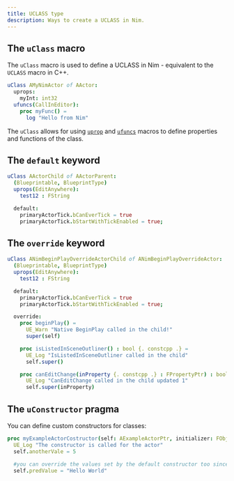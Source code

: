 ```yaml
---
title: UCLASS type
description: Ways to create a UCLASS in Nim.
---
```


## The `uClass` macro

The `uClass` macro is used to define a UCLASS in Nim - equivalent to the `UCLASS` macro in C++. 

```nim
uClass AMyNimActor of AActor:
  uprops:
    myInt: int32
  ufuncs(CallInEditor):
    proc myFunc() =
      log "Hello from Nim"
```

The `uClass` allows for using [`uprop`](/concepts/uproperty) and [`ufuncs`](/concepts/ufunction) macros to define properties and functions of the class.

## The `default` keyword

```nim
uClass AActorChild of AActorParent:
  (Blueprintable, BlueprintType)
  uprops(EditAnywhere):
    test12 : FString

  default:
    primaryActorTick.bCanEverTick = true
    primaryActorTick.bStartWithTickEnabled = true;
```

## The `override` keyword

```nim
uClass ANimBeginPlayOverrideActorChild of ANimBeginPlayOverrideActor:
  (Blueprintable, BlueprintType)
  uprops(EditAnywhere):
    test12 : FString

  default:
    primaryActorTick.bCanEverTick = true
    primaryActorTick.bStartWithTickEnabled = true;

  override:
    proc beginPlay() =
      UE_Warn "Native BeginPlay called in the child!"
      super(self)

    proc isListedInSceneOutliner() : bool {. constcpp .} =
      UE_Log "IsListedInSceneOutliner called in the child"
      self.super()

    proc canEditChange(inProperty {. constcpp .} : FPropertyPtr) : bool {. constcpp .} =
      UE_Log "CanEditChange called in the child updated 1"
      self.super(inProperty)
```

## The `uConstructor` pragma

You can define custom constructors for classes:

```nim
proc myExampleActorCostructor(self: AExampleActorPtr, initializer: FObjectInitializer) {.uConstructor.} =
  UE_Log "The constructor is called for the actor"
  self.anotherVale = 5

  #you can override the values set by the default constructor too since they are added adhoc before this constructor is called.
  self.predValue = "Hello World"
```